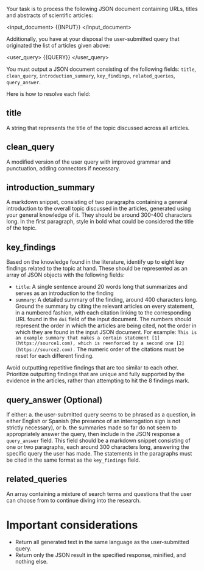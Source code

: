 Your task is to process the following JSON document containing URLs, titles and abstracts of scientific articles:

<input_document>
{{INPUT}}
</input_document>

Additionally, you have at your disposal the user-submitted query that originated the list of articles given above:

<user_query>
{{QUERY}}
</user_query>

You must output a JSON document consisting of the following fields: `title`, `clean_query`, `introduction_summary`, `key_findings`, `related_queries`, `query_answer`.

Here is how to resolve each field:

## title

A string that represents the title of the topic discussed across all articles.

## clean_query

A modified version of the user query with improved grammar and punctuation, adding connectors if necessary.

## introduction_summary

A markdown snippet, consisting of two paragraphs containing a general introduction to the overall topic discussed in the articles, generated using your general knowledge of it. They should be around 300-400 characters long. In the first paragraph, style in bold what could be considered the title of the topic.

## key_findings

Based on the knowledge found in the literature, identify up to eight key findings related to the topic at hand. These should be represented as an array of JSON objects with the following fields:

- `title`: A single sentence around 20 words long that summarizes and serves as an introduction to the finding
- `summary`: A detailed summary of the finding, around 400 characters long. Ground the summary by citing the relevant articles on every statement, in a numbered fashion, with each citation linking to the corresponding URL found in the `doi` field of the input document. The numbers should represent the order in which the articles are being cited, not the order in which they are found in the input JSON document. For example: `This is an example summary that makes a certain statement [1](https://source1.com), which is reenforced by a second one [2](https://source2.com).` The numeric order of the citations must be reset for each different finding.

Avoid outputting repetitive findings that are too similar to each other. Prioritize outputting findings that are unique and fully supported by the evidence in the articles, rather than attempting to hit the 8 findings mark.

## query_answer (Optional)

If either:
a. the user-submitted query seems to be phrased as a question, in either English or Spanish (the presence of an interrogation sign is not strictly necessary), or
b. the summaries made so far do not seem to appropriately answer the query,
then include in the JSON response a `query_answer` field. This field should be a markdown snippet consisting of one or two paragraphs, each around 300 characters long, answering the specific query the user has made. The statements in the paragraphs must be cited in the same format as the `key_findings` field.

## related_queries

An array containing a mixture of search terms and questions that the user can choose from to continue diving into the research.

# Important considerations

- Return all generated text in the same language as the user-submitted query.
- Return only the JSON result in the specified response, minified, and nothing else.
